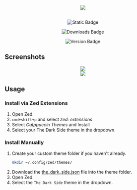 <div align="center"><img src="https://i.ibb.co/xfmZVX4/cold-smooth-tasty.jpg"/></div>


<br>
<div align="center">

![Static Badge](https://img.shields.io/badge/Zed-8A2BE2?style=for-the-badge&label=Build%20For&color=e5c07b&labelColor=363a4f)

<!-- DOWNLOADS_BADGE_START -->
![Downloads Badge](https://img.shields.io/badge/downloads-2502-df881d?style=for-the-badge&label=Downloads&labelColor=363a4f&color=df881d)
<!-- DOWNLOADS_BADGE_END -->

<!-- VERSION_BADGE_START -->
![Version Badge](https://img.shields.io/badge/version-0.2.3-8A2BE2?style=for-the-badge&label=Version&labelColor=363a4f&color=9a77cf)
<!-- VERSION_BADGE_END -->


</div>

## Screenshots

<div align="center"><img src="https://i.ibb.co/ZmLbxsP/Screenshot-2024-02-25-at-11-28-52-AM.png"/></div>


<div align="center"><img src="https://i.ibb.co/f2SLdm4/Screenshot-2024-02-25-at-11-29-53-AM.png"/></div>


## Usage

### Install via Zed Extensions

1. Open Zed.
2. `cmd+shift+p` and select _zed: extensions_
3. Select _Catppuccin Themes_ and Install
4. Select your The Dark Side theme in the dropdown.

### Install Manually

1. Create your custom theme folder if you haven't already.
   ```bash
   mkdir ~/.config/zed/themes/
   ```
2. Download the [the_dark_side.json](./themes/the_dark_side.json) file into the theme folder.
3. Open Zed.
4. Select the `The Dark Side` theme in the dropdown.

